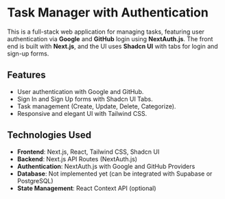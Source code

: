 # Task Manager with Authentication

This is a full-stack web application for managing tasks, featuring user authentication via **Google** and **GitHub** login using **NextAuth.js**. The front end is built with **Next.js**, and the UI uses **Shadcn UI** with tabs for login and sign-up forms.

## Features

- User authentication with Google and GitHub.
- Sign In and Sign Up forms with Shadcn UI Tabs.
- Task management (Create, Update, Delete, Categorize).
- Responsive and elegant UI with Tailwind CSS.

## Technologies Used

- **Frontend**: Next.js, React, Tailwind CSS, Shadcn UI
- **Backend**: Next.js API Routes (NextAuth.js)
- **Authentication**: NextAuth.js with Google and GitHub Providers
- **Database**: Not implemented yet (can be integrated with Supabase or PostgreSQL)
- **State Management**: React Context API (optional)

